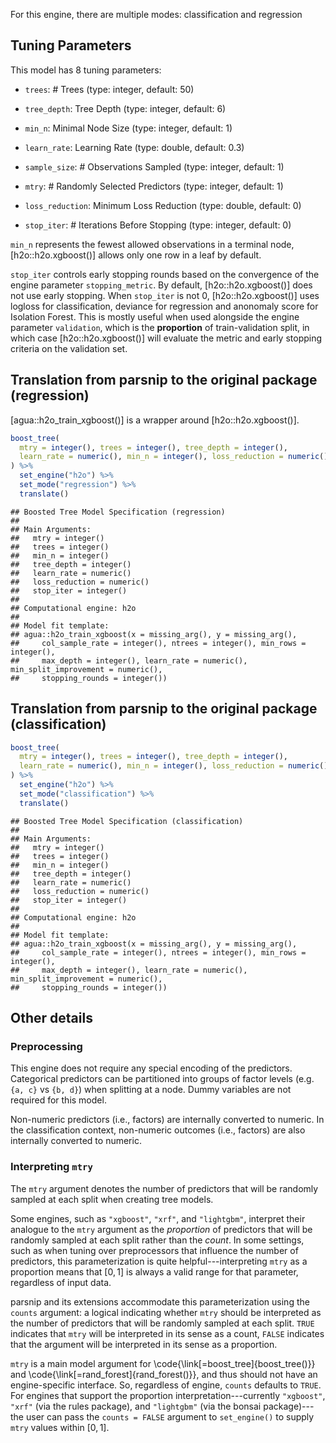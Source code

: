 


For this engine, there are multiple modes: classification and regression

## Tuning Parameters



This model has 8 tuning parameters:

- `trees`: # Trees (type: integer, default: 50)

- `tree_depth`: Tree Depth (type: integer, default: 6)

- `min_n`: Minimal Node Size (type: integer, default: 1)

- `learn_rate`: Learning Rate (type: double, default: 0.3)

- `sample_size`: # Observations Sampled (type: integer, default: 1)

- `mtry`: # Randomly Selected Predictors (type: integer, default: 1)

- `loss_reduction`: Minimum Loss Reduction (type: double, default: 0)

- `stop_iter`: # Iterations Before Stopping (type: integer, default: 0)

`min_n` represents the fewest allowed observations in a terminal node, [h2o::h2o.xgboost()] allows only one row in a leaf by default. 

`stop_iter` controls early stopping rounds based on the convergence of the engine parameter `stopping_metric`. By default, [h2o::h2o.xgboost()] does not use early stopping. When `stop_iter` is not 0, [h2o::h2o.xgboost()] uses logloss for classification, deviance for regression and anonomaly score for Isolation Forest. This is mostly useful when used alongside the engine parameter `validation`, which is the __proportion__ of train-validation split, in which case [h2o::h2o.xgboost()] will evaluate the metric and early stopping criteria on the validation set. 

## Translation from parsnip to the original package (regression)

[agua::h2o_train_xgboost()] is a wrapper around [h2o::h2o.xgboost()]. 




```r
boost_tree(
  mtry = integer(), trees = integer(), tree_depth = integer(), 
  learn_rate = numeric(), min_n = integer(), loss_reduction = numeric(), stop_iter = integer()
) %>%
  set_engine("h2o") %>%
  set_mode("regression") %>%
  translate()
```

```
## Boosted Tree Model Specification (regression)
## 
## Main Arguments:
##   mtry = integer()
##   trees = integer()
##   min_n = integer()
##   tree_depth = integer()
##   learn_rate = numeric()
##   loss_reduction = numeric()
##   stop_iter = integer()
## 
## Computational engine: h2o 
## 
## Model fit template:
## agua::h2o_train_xgboost(x = missing_arg(), y = missing_arg(), 
##     col_sample_rate = integer(), ntrees = integer(), min_rows = integer(), 
##     max_depth = integer(), learn_rate = numeric(), min_split_improvement = numeric(), 
##     stopping_rounds = integer())
```

## Translation from parsnip to the original package (classification)




```r
boost_tree(
  mtry = integer(), trees = integer(), tree_depth = integer(), 
  learn_rate = numeric(), min_n = integer(), loss_reduction = numeric(), stop_iter = integer()
) %>% 
  set_engine("h2o") %>% 
  set_mode("classification") %>% 
  translate()
```

```
## Boosted Tree Model Specification (classification)
## 
## Main Arguments:
##   mtry = integer()
##   trees = integer()
##   min_n = integer()
##   tree_depth = integer()
##   learn_rate = numeric()
##   loss_reduction = numeric()
##   stop_iter = integer()
## 
## Computational engine: h2o 
## 
## Model fit template:
## agua::h2o_train_xgboost(x = missing_arg(), y = missing_arg(), 
##     col_sample_rate = integer(), ntrees = integer(), min_rows = integer(), 
##     max_depth = integer(), learn_rate = numeric(), min_split_improvement = numeric(), 
##     stopping_rounds = integer())
```

## Other details

### Preprocessing


This engine does not require any special encoding of the predictors. Categorical predictors can be partitioned into groups of factor levels (e.g. `{a, c}` vs `{b, d}`) when splitting at a node. Dummy variables are not required for this model. 

Non-numeric predictors (i.e., factors) are internally converted to numeric. In the classification context, non-numeric outcomes (i.e., factors) are also internally converted to numeric. 

### Interpreting `mtry`


The `mtry` argument denotes the number of predictors that will be randomly sampled at each split when creating tree models. 

Some engines, such as `"xgboost"`, `"xrf"`, and `"lightgbm"`, interpret their analogue to the `mtry` argument as the _proportion_ of predictors that will be randomly sampled at each split rather than the _count_. In some settings, such as when tuning over preprocessors that influence the number of predictors, this parameterization is quite helpful---interpreting `mtry` as a proportion means that $[0, 1]$ is always a valid range for that parameter, regardless of input data.

parsnip and its extensions accommodate this parameterization using the `counts` argument: a logical indicating whether `mtry` should be interpreted as the number of predictors that will be randomly sampled at each split. `TRUE` indicates that `mtry` will be interpreted in its sense as a count, `FALSE` indicates that the argument will be interpreted in its sense as a proportion.

`mtry` is a main model argument for \\code{\\link[=boost_tree]{boost_tree()}} and \\code{\\link[=rand_forest]{rand_forest()}}, and thus should not have an engine-specific interface. So, regardless of engine, `counts` defaults to `TRUE`. For engines that support the proportion interpretation---currently `"xgboost"`, `"xrf"` (via the rules package), and `"lightgbm"` (via the bonsai package)---the user can pass the `counts = FALSE` argument to `set_engine()` to supply `mtry` values within $[0, 1]$.

